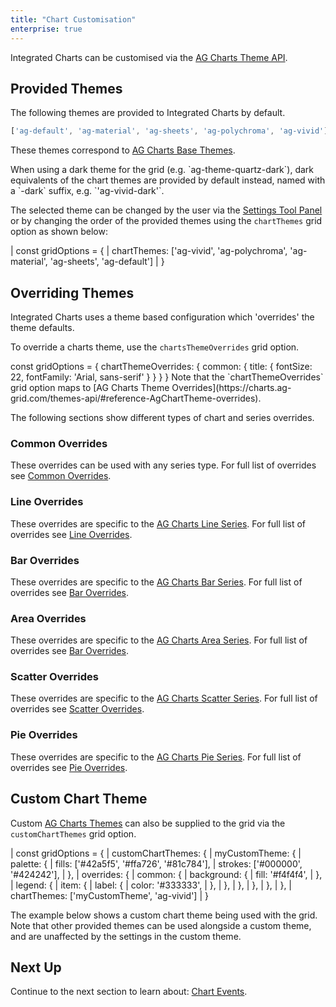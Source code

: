 ```yaml
---
title: "Chart Customisation"
enterprise: true
---
```


Integrated Charts can be customised via the [AG Charts Theme API](https://charts.ag-grid.com/themes-api/).

## Provided Themes

The following themes are provided to Integrated Charts by default.

```js
['ag-default', 'ag-material', 'ag-sheets', 'ag-polychroma', 'ag-vivid']
```

These themes correspond to [AG Charts Base Themes](https://charts.ag-grid.com/themes-api/#reference-AgChartTheme-baseTheme). 

<note>
When using a dark theme for the grid (e.g. `ag-theme-quartz-dark`), dark equivalents of the chart themes are provided by
default instead, named with a `-dark` suffix, e.g. `'ag-vivid-dark'`.
</note>

The selected theme can be changed by the user via the [Settings Tool Panel](/integrated-charts-chart-tool-panels/) or
by changing the order of the provided themes using the `chartThemes` grid option as shown below:

<snippet spaceBetweenProperties="true">
| const gridOptions = {
|     chartThemes: ['ag-vivid', 'ag-polychroma', 'ag-material', 'ag-sheets', 'ag-default']
| }
</snippet>

## Overriding Themes

Integrated Charts uses a theme based configuration which 'overrides' the theme defaults.

To override a charts theme, use the `chartsThemeOverrides` grid option.

<snippet>
const gridOptions = {
    chartThemeOverrides: {
        common: {
            title: {
                fontSize: 22,
                fontFamily: 'Arial, sans-serif'
            }
        }
    }
}
</snippet>

<note>
Note that the `chartThemeOverrides` grid option maps to [AG Charts Theme Overrides](https://charts.ag-grid.com/themes-api/#reference-AgChartTheme-overrides).
</note>

The following sections show different types of chart and series overrides.

### Common Overrides

These overrides can be used with any series type. For full list of overrides see [Common Overrides](https://charts.ag-grid.com/themes-api/overrides/common/#reference-AgCommonThemeableChartOptions).

<grid-example title='Common Overrides' name='common-overrides' type='generated' options='{ "exampleHeight": 660, "enterprise": true,  "modules": ["clientside", "menu", "charts"] }'></grid-example>

### Line Overrides

These overrides are specific to the [AG Charts Line Series](https://charts.ag-grid.com/react/line-series/). For full list of overrides see [Line Overrides](https://charts.ag-grid.com/themes-api/overrides/line/#reference-AgLineSeriesThemeOverrides).

<grid-example title='Line Overrides' name='line-overrides' type='generated' options='{ "exampleHeight": 660, "enterprise": true,  "modules": ["clientside", "menu", "charts"] }'></grid-example>

### Bar Overrides

These overrides are specific to the [AG Charts Bar Series](https://charts.ag-grid.com/react/bar-series/). For full list of overrides see [Bar Overrides](https://charts.ag-grid.com/themes-api/overrides/bar/#reference-AgBarSeriesThemeOverrides).

<grid-example title='Bar Overrides' name='bar-overrides' type='generated' options='{ "exampleHeight": 660, "enterprise": true,  "modules": ["clientside", "menu", "charts"] }'></grid-example>

### Area Overrides

These overrides are specific to the [AG Charts Area Series](https://charts.ag-grid.com/react/area-series/). For full list of overrides see [Bar Overrides](https://charts.ag-grid.com/themes-api/overrides/area/#reference-AgAreaSeriesThemeOverrides).

<grid-example title='Area Overrides' name='area-overrides' type='generated' options='{ "exampleHeight": 660, "enterprise": true,  "modules": ["clientside", "menu", "charts"] }'></grid-example>

### Scatter Overrides

These overrides are specific to the [AG Charts Scatter Series](https://charts.ag-grid.com/react/scatter-series/). For full list of overrides see [Scatter Overrides](https://charts.ag-grid.com/themes-api/overrides/scatter/#reference-AgScatterSeriesThemeOverrides).

<grid-example title='Scatter Overrides' name='scatter-overrides' type='generated' options='{ "exampleHeight": 660, "enterprise": true,  "modules": ["clientside", "menu", "charts"] }'></grid-example>

### Pie Overrides

These overrides are specific to the [AG Charts Pie Series](https://charts.ag-grid.com/react/pie-series/). For full list of overrides see [Pie Overrides](https://charts.ag-grid.com/themes-api/overrides/pie/#reference-AgPieSeriesThemeOverrides).

<grid-example title='Pie Overrides' name='pie-overrides' type='generated' options='{ "exampleHeight": 660, "enterprise": true,  "modules": ["clientside", "menu", "charts"] }'></grid-example>

## Custom Chart Theme

Custom [AG Charts Themes](https://charts.ag-grid.com/react/themes/) can also be supplied to the grid via the `customChartThemes` grid option.

<snippet spaceBetweenProperties="true">
| const gridOptions = {
|     customChartThemes: {
|         myCustomTheme: {
|             palette: {
|                 fills: ['#42a5f5', '#ffa726', '#81c784'],
|                 strokes: ['#000000', '#424242'],
|             },
|             overrides: {
|                 common: {
|                     background: {
|                     fill: '#f4f4f4',
|                 },
|                 legend: {
|                     item: {
|                         label: {
|                             color: '#333333',
|                         },
|                     },
|                 },  
|             },
|         },    
|     },
|     chartThemes: ['myCustomTheme', 'ag-vivid']
| }
</snippet>

The example below shows a custom chart theme being used with the grid. Note that other provided themes can be used 
alongside a custom theme, and are unaffected by the settings in the custom theme.

<grid-example title='Custom Chart Theme' name='custom-chart-theme' type='generated' options='{ "exampleHeight": 660,"enterprise": true,  "modules": ["clientside", "menu", "charts"] }'></grid-example>

## Next Up

Continue to the next section to learn about: [Chart Events](/integrated-charts-events/).



